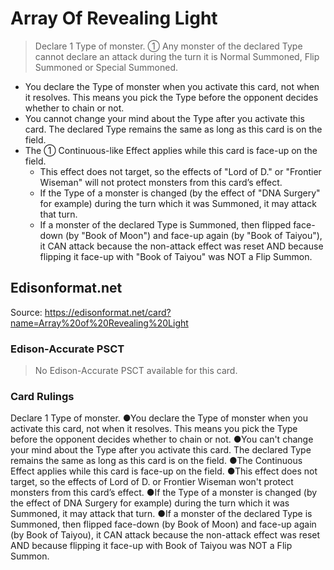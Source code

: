 # Array Of Revealing Light

> Declare 1 Type of monster. ① Any monster of the declared Type cannot declare an attack during the turn it is Normal Summoned, Flip Summoned or Special Summoned.

*   You declare the Type of monster when you activate this card, not when it resolves. This means you pick the Type before the opponent decides whether to chain or not.
*   You cannot change your mind about the Type after you activate this card. The declared Type remains the same as long as this card is on the field.
*   The ① Continuous-like Effect applies while this card is face-up on the field.
    *   This effect does not target, so the effects of "Lord of D." or "Frontier Wiseman" will not protect monsters from this card’s effect.
    *   If the Type of a monster is changed (by the effect of "DNA Surgery" for example) during the turn which it was Summoned, it may attack that turn.
    *   If a monster of the declared Type is Summoned, then flipped face-down (by "Book of Moon") and face-up again (by "Book of Taiyou"), it CAN attack because the non-attack effect was reset AND because flipping it face-up with "Book of Taiyou" was NOT a Flip Summon.

## Edisonformat.net

Source: https://edisonformat.net/card?name=Array%20of%20Revealing%20Light

### Edison-Accurate PSCT

> No Edison-Accurate PSCT available for this card.

### Card Rulings

Declare 1 Type of monster. ●You declare the Type of monster when you activate this card, not when it resolves. This means you pick the Type before the opponent decides whether to chain or not.
●You can't change your mind about the Type after you activate this card. The declared Type remains the same as long as this card is on the field.
●The Continuous Effect applies while this card is face-up on the field.
●This effect does not target, so the effects of Lord of D. or Frontier Wiseman won't protect monsters from this card’s effect.
●If the Type of a monster is changed (by the effect of DNA Surgery for example) during the turn which it was Summoned, it may attack that turn.
●If a monster of the declared Type is Summoned, then flipped face-down (by Book of Moon) and face-up again (by Book of Taiyou), it CAN attack because the non-attack effect was reset AND because flipping it face-up with Book of Taiyou was NOT a Flip Summon.
            